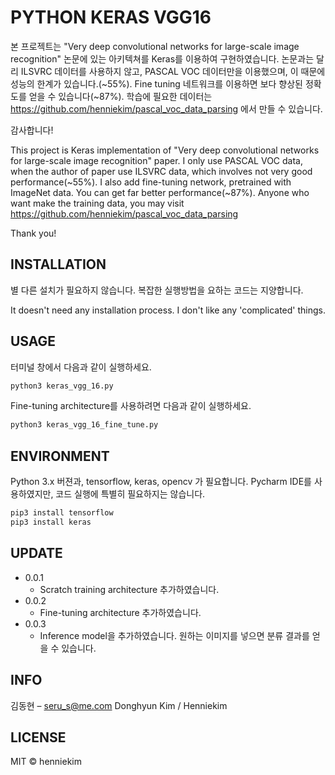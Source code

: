 # PYTHON KERAS VGG16 

본 프로젝트는 "Very deep convolutional networks for large-scale image recognition" 논문에 있는 아키텍쳐를 Keras를 이용하여 구현하였습니다.
논문과는 달리 ILSVRC 데이터를 사용하지 않고, PASCAL VOC 데이터만을 이용했으며, 이 때문에 성능의 한계가 있습니다.(~55%).
Fine tuning 네트워크를 이용하면 보다 향상된 정확도를 얻을 수 있습니다(~87%).
학습에 필요한 데이터는 https://github.com/henniekim/pascal_voc_data_parsing 에서 만들 수 있습니다.

감사합니다!

This project is Keras implementation of "Very deep convolutional networks for large-scale image recognition" paper.
I only use PASCAL VOC data, when the author of paper use ILSVRC data, which involves not very good performance(~55%).
I also add fine-tuning network, pretrained with ImageNet data.
You can get far better performance(~87%).
Anyone who want make the training data, you may visit https://github.com/henniekim/pascal_voc_data_parsing 

Thank you!

## INSTALLATION

별 다른 설치가 필요하지 않습니다.
복잡한 실행방법을 요하는 코드는 지양합니다.

It doesn't need any installation process.
I don't like any 'complicated' things.

## USAGE
터미널 창에서 다음과 같이 실행하세요.
```sh
python3 keras_vgg_16.py
```
Fine-tuning architecture를 사용하려면 다음과 같이 실행하세요.
```sh
python3 keras_vgg_16_fine_tune.py
```
## ENVIRONMENT
Python 3.x 버젼과, tensorflow, keras, opencv 가 필요합니다.
Pycharm IDE를 사용하였지만, 코드 실행에 특별히 필요하지는 않습니다.
```sh
pip3 install tensorflow
pip3 install keras
```
 
## UPDATE

* 0.0.1
    * Scratch training architecture 추가하였습니다.
* 0.0.2
    * Fine-tuning architecture 추가하였습니다.
* 0.0.3
    * Inference model을 추가하였습니다. 원하는 이미지를 넣으면 분류 결과를 얻을 수 있습니다.
 
## INFO

김동현 – seru_s@me.com
Donghyun Kim / Henniekim

## LICENSE

MIT © henniekim

<!-- Markdown link & img dfn's -->
[npm-image]: https://img.shields.io/npm/v/datadog-metrics.svg?style=flat-square
[npm-url]: https://npmjs.org/package/datadog-metrics
[npm-downloads]: https://img.shields.io/npm/dm/datadog-metrics.svg?style=flat-square
[travis-image]: https://img.shields.io/travis/dbader/node-datadog-metrics/master.svg?style=flat-square
[travis-url]: https://travis-ci.org/dbader/node-datadog-metrics
[wiki]: https://github.com/yourname/yourproject/wiki
